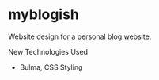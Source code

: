 # myblogish
Website design for a personal blog website.

New Technologies Used
- Bulma, CSS Styling 
